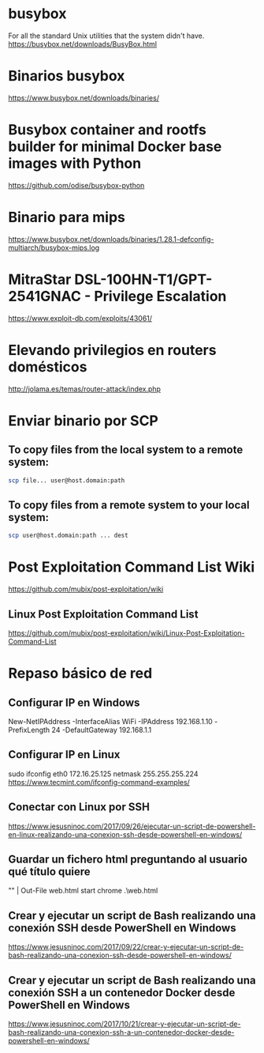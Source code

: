 # busybox
For all the standard Unix utilities that the system didn't have.
https://busybox.net/downloads/BusyBox.html

# Binarios busybox
https://www.busybox.net/downloads/binaries/

# Busybox container and rootfs builder for minimal Docker base images with Python
https://github.com/odise/busybox-python

# Binario para mips
https://www.busybox.net/downloads/binaries/1.28.1-defconfig-multiarch/busybox-mips.log

# MitraStar DSL-100HN-T1/GPT-2541GNAC - Privilege Escalation
https://www.exploit-db.com/exploits/43061/

# Elevando privilegios en routers domésticos
http://jolama.es/temas/router-attack/index.php

# Enviar binario por SCP
## To copy files from the local system to a remote system:
```Bash
scp file... user@host.domain:path
```
## To copy files from a remote system to your local system:
```Bash
scp user@host.domain:path ... dest
```

# Post Exploitation Command List Wiki
https://github.com/mubix/post-exploitation/wiki

## Linux Post Exploitation Command List
https://github.com/mubix/post-exploitation/wiki/Linux-Post-Exploitation-Command-List

# Repaso básico de red
## Configurar IP en Windows
New-NetIPAddress -InterfaceAlias WiFi -IPAddress 192.168.1.10 -PrefixLength 24 -DefaultGateway 192.168.1.1

## Configurar IP en Linux
sudo ifconfig eth0 172.16.25.125 netmask 255.255.255.224
https://www.tecmint.com/ifconfig-command-examples/

## Conectar con Linux por SSH
https://www.jesusninoc.com/2017/09/26/ejecutar-un-script-de-powershell-en-linux-realizando-una-conexion-ssh-desde-powershell-en-windows/

## Guardar un fichero html preguntando al usuario qué título quiere
"<html><title>"+(Read-Host "Introduzca título")+"</title></html>" | Out-File web.html
start chrome .\web.html

## Crear y ejecutar un script de Bash realizando una conexión SSH desde PowerShell en Windows
https://www.jesusninoc.com/2017/09/22/crear-y-ejecutar-un-script-de-bash-realizando-una-conexion-ssh-desde-powershell-en-windows/

## Crear y ejecutar un script de Bash realizando una conexión SSH a un contenedor Docker desde PowerShell en Windows
https://www.jesusninoc.com/2017/10/21/crear-y-ejecutar-un-script-de-bash-realizando-una-conexion-ssh-a-un-contenedor-docker-desde-powershell-en-windows/
